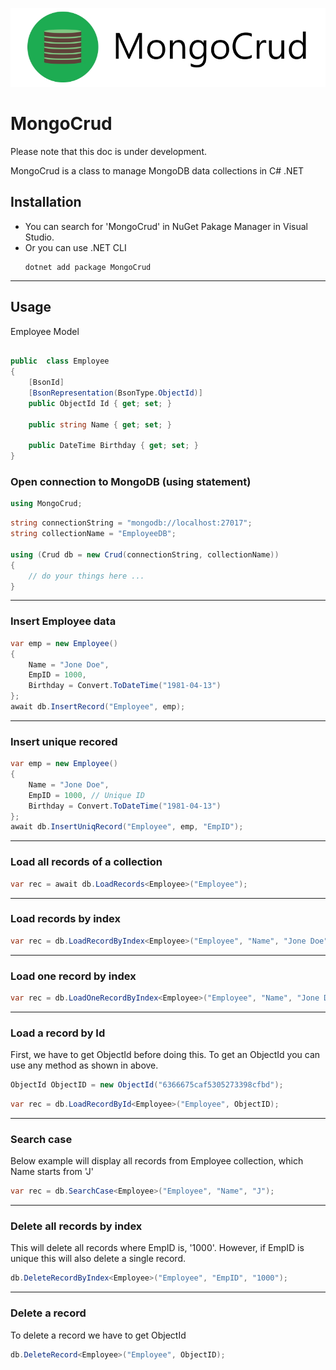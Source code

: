 ![MongoCrud](https://raw.githubusercontent.com/skiddow/MongoCrud/main/assets/banner.jpg)
# MongoCrud
Please note that this doc is under development.

MongoCrud is a class to manage MongoDB data collections in C# .NET

## Installation
- You can search for 'MongoCrud' in NuGet Pakage Manager in Visual Studio.
- Or you can use .NET CLI
    ```
    dotnet add package MongoCrud
    ```
---

## Usage

Employee Model

```c#

public  class Employee
{
    [BsonId]
    [BsonRepresentation(BsonType.ObjectId)]
    public ObjectId Id { get; set; }

    public string Name { get; set; }

    public DateTime Birthday { get; set; }
}

```

### Open connection to MongoDB (using statement)

```c#
using MongoCrud;
```

```c#
string connectionString = "mongodb://localhost:27017";
string collectionName = "EmployeeDB";

using (Crud db = new Crud(connectionString, collectionName))
{
    // do your things here ...
}

```
---

### Insert Employee data

```c#
var emp = new Employee()
{
    Name = "Jone Doe",
    EmpID = 1000,
    Birthday = Convert.ToDateTime("1981-04-13")
};
await db.InsertRecord("Employee", emp);

```
---

### Insert unique recored

```c#
var emp = new Employee()
{
    Name = "Jone Doe",
    EmpID = 1000, // Unique ID
    Birthday = Convert.ToDateTime("1981-04-13")
};
await db.InsertUniqRecord("Employee", emp, "EmpID");
```
---

### Load all records of a collection

```c#
var rec = await db.LoadRecords<Employee>("Employee");
```
---

### Load records by index

```c#
var rec = db.LoadRecordByIndex<Employee>("Employee", "Name", "Jone Doe");
```
---

### Load one record by index

```c#
var rec = db.LoadOneRecordByIndex<Employee>("Employee", "Name", "Jone Doe");
```
---

### Load a record by Id
First, we have to get ObjectId before doing this. To get an ObjectId you can use any method as shown in above.
```c#
ObjectId ObjectID = new ObjectId("6366675caf5305273398cfbd");
```

```c#
var rec = db.LoadRecordById<Employee>("Employee", ObjectID);
```
---

### Search case
Below example will display all records from Employee collection, which Name starts from 'J'
```c#
var rec = db.SearchCase<Employee>("Employee", "Name", "J");
```
---

### Delete all records by index
This will delete all records where EmpID is, '1000'. However, if EmpID is unique this will also delete a single record.
```c#
db.DeleteRecordByIndex<Employee>("Employee", "EmpID", "1000");
```
---

### Delete a record
To delete a record we have to get ObjectId
```c#
db.DeleteRecord<Employee>("Employee", ObjectID);
```